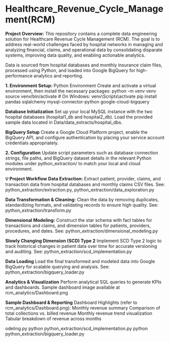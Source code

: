 # Healthcare_Revenue_Cycle_Management(RCM)
**Project Overview:**
This repository contains a complete data engineering solution for Healthcare Revenue Cycle Management (RCM). The goal is to address real-world challenges faced by hospital networks in managing and analyzing financial, claims, and operational data by consolidating disparate systems, improving data quality, and enabling actionable analytics.

Data is sourced from hospital databases and monthly insurance claim files, processed using Python, and loaded into Google BigQuery for high-performance analytics and reporting.
  
**1. Environment Setup:**
Python Environment
Create and activate a virtual environment, then install the necessary packages:
python -m venv venv
source venv/bin/activate   # On Windows: venv\Scripts\activate
pip install pandas sqlalchemy mysql-connector-python google-cloud-bigquery

**Database Initialization**
Set up your local MySQL instance with the two hospital databases (hospital1_db and hospital2_db). Load the provided sample data located in Data/data_extracts/hospital_dbs.

**BigQuery Setup**
Create a Google Cloud Platform project, enable the BigQuery API, and configure authentication by placing your service account credentials appropriately.

**2. Configuration**
Update script parameters such as database connection strings, file paths, and BigQuery dataset details in the relevant Python modules under python_extraction/ to match your local and cloud environment.

**💡 Project Workflow**
**Data Extraction:**
Extract patient, provider, claims, and transaction data from hospital databases and monthly claims CSV files.
See: python_extraction/extraction.py, python_extraction/data_exploration.py

**Data Transformation & Cleaning:**
Clean the data by removing duplicates, standardizing formats, and validating records to ensure high quality.
See: python_extraction/transform.py

**Dimensional Modeling:**
Construct the star schema with fact tables for transactions and claims, and dimension tables for patients, providers, procedures, and dates.
See: python_extraction/dimensional_modeling.py

**Slowly Changing Dimension (SCD) Type 2**
Implement SCD Type 2 logic to track historical changes in patient data over time for accurate versioning and auditing.
See: python_extraction/scd_implementation.py

**Data Loading**
Load the final transformed and modeled data into Google BigQuery for scalable querying and analysis.
See: python_extraction/bigquery_loader.py

**Analytics & Visualization**
Perform analytical SQL queries to generate KPIs and dashboards.
Sample dashboard image available at rcm_analytics/Dashboard.png

**Sample Dashboard & Reporting**
Dashboard Highlights (refer to rcm_analytics/Dashboard.png):
Monthly revenue summary
Comparison of total collections vs. billed revenue
Monthly revenue trend visualization
Tabular breakdown of revenue across months

odeling.py
python python_extraction/scd_implementation.py
python python_extraction/bigquery_loader.py
